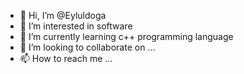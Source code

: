 - 👋 Hi, I’m @Eyluldoga
- 👀 I’m interested in software
- 🌱 I’m currently learning c++ programming language 
- 💞️ I’m looking to collaborate on ...
- 📫 How to reach me ...

<!---
Eyluldoga/Eyluldoga is a ✨ special ✨ repository because its `README.md` (this file) appears on your GitHub profile.
You can click the Preview link to take a look at your changes.
--->

